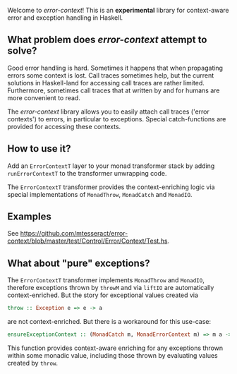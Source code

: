 Welcome to *error-context*! This is an **experimental** library for
context-aware error and exception handling in Haskell.

## What problem does *error-context* attempt to solve?

Good error handling is hard. Sometimes it happens that when
propagating errors some context is lost. Call traces sometimes help,
but the current solutions in Haskell-land for accessing call traces
are rather limited. Furthermore, sometimes call traces that at written
by and for humans are more convenient to read.

The *error-context* library allows you to easily attach call traces
('error contexts') to errors, in particular to exceptions. Special
catch-functions are provided for accessing these contexts.

## How to use it?

Add an `ErrorContextT` layer to your monad transformer stack by adding
`runErrorContextT` to the transformer unwrapping code.

The `ErrorContextT` transformer provides the context-enriching logic
via special implementations of `MonadThrow`, `MonadCatch` and
`MonadIO`.

## Examples

See https://github.com/mtesseract/error-context/blob/master/test/Control/Error/Context/Test.hs.

## What about "pure" exceptions?

The `ErrorContextT` transformer implements `MonadThrow` and `MonadIO`,
therefore exceptions thrown by `throwM` and via `liftIO` are
automatically context-enriched. But the story for exceptional values
created via

```haskell
throw :: Exception e => e -> a
```

are not context-enriched. But there is a workaround for this use-case:

```haskell
ensureExceptionContext :: (MonadCatch m, MonadErrorContext m) => m a -> m a
```

This function provides context-aware enriching for any exceptions
thrown within some monadic value, including those thrown by evaluating
values created by `throw`.
